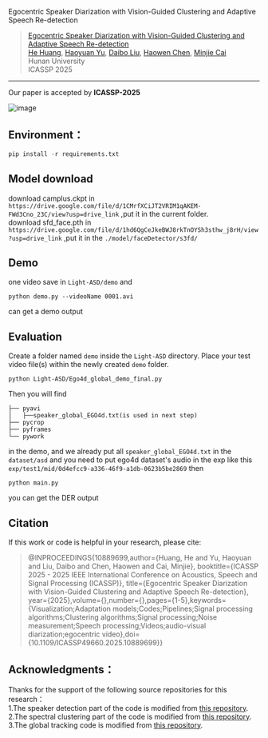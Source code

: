 
Egocentric Speaker Diarization with Vision-Guided Clustering and Adaptive Speech Re-detection

> [Egocentric Speaker Diarization with Vision-Guided Clustering and Adaptive Speech Re-detection](https://ieeexplore.ieee.org/abstract/document/10889699/) <br>
> [He Huang](https://ieeexplore.ieee.org/author/677931166674759), [Haoyuan Yu](https://yu-haoyuan.github.io/), [Daibo Liu](https://sites.google.com/site/dbliuuestc/), [Haowen Chen](http://csee.hnu.edu.cn/people/chenhaowen), [Minjie Cai](https://cai-mj.github.io/) <br>
> Hunan University <br>
> ICASSP 2025
---

Our paper is accepted by **ICASSP-2025**

![image](https://github.com/yu-haoyuan/EgoDiarization/blob/main/fig.png)


## Environment：
```python
pip install -r requirements.txt
```

Model download
---  
download camplus.ckpt in `https://drive.google.com/file/d/1CMrfXCiJT2VRIM1qAKEM-FWd3Cno_23C/view?usp=drive_link` ,put it in the current folder.  
download sfd_face.pth in `https://drive.google.com/file/d/1hd6QgCeJkeBWJ8rkTnOYSh3sthw_j8rH/view?usp=drive_link` ,put it in the `./model/faceDetector/s3fd/` 

Demo
---
one video save in `Light-ASD/demo` and
```
python demo.py --videoName 0001.avi
```
can get a demo output

Evaluation
---
Create a folder named `demo` inside the `Light-ASD` directory.
Place your test video file(s) within the newly created `demo` folder.
```
python Light-ASD/Ego4d_global_demo_final.py
```
Then you will find
```
├── pyavi
│   ├──speaker_global_EGO4d.txt(is used in next step)
├── pycrop
├── pyframes
└── pywork
```
in the demo, and we already put all `speaker_global_EGO4d.txt` in the `dataset/asd`
and you need to put ego4d dataset's audio in the exp like this `exp/test1/mid/0d4efcc9-a336-46f9-a1db-0623b5be2869`
then 
```
python main.py
```
you can get the DER output





Citation
---
If this work or code is helpful in your research, please cite:

> @INPROCEEDINGS{10889699,author={Huang, He and Yu, Haoyuan and Liu, Daibo and Chen, Haowen and Cai, Minjie},
booktitle={ICASSP 2025 - 2025 IEEE International Conference on Acoustics, Speech and Signal Processing (ICASSP)}, title={Egocentric Speaker Diarization with Vision-Guided Clustering and Adaptive Speech Re-detection}, year={2025},volume={},number={},pages={1-5},keywords={Visualization;Adaptation models;Codes;Pipelines;Signal processing algorithms;Clustering algorithms;Signal processing;Noise measurement;Speech processing;Videos;audio-visual diarization;egocentric video},doi={10.1109/ICASSP49660.2025.10889699}}



## Acknowledgments：  
Thanks for the support of the following source repositories for this research：  
1.The speaker detection part of the code is modified from [this repository](https://github.com/Junhua-Liao/Light-ASD).  
2.The spectral clustering part of the code is modified from [this repository](https://gitee.com/Wilder_ting/speaker_diarization).  
3.The global tracking code is modified from [this repository](https://github.com/EGO4D/audio-visual).  



